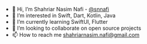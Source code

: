 - 👋 Hi, I’m Shahriar Nasim Nafi - [@snnafi](https://github.com/snnafi)
- 👀 I’m interested in Swift, Dart, Kotlin, Java
- 🌱 I’m currently learning SwiftUI, Flutter
- 💞️ I’m looking to collaborate on open source projects
- 📫 How to reach me shahriarnasim.nafi@gmail.com

<!---
freak4code/freak4code is a ✨ special ✨ repository because its `README.md` (this file) appears on your GitHub profile.
You can click the Preview link to take a look at your changes.
--->
